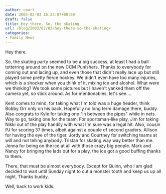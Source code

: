 ```yaml
---
author: court
date: 2003-02-03 15:23:07+00:00
draft: false
title: Hey there. So, the skating
url: /blog/2003/02/03/hey-there-so-the-skating/
categories:
- Family News
---
```


Hey there.  

So, the skating party seemed to be a big success, at least I had a ball totterring around on the new CCM Punishers.  Thanks to everybody for coming out and lacing up, and even those that didn't really lace up but still played some pretty fierce hockey.  We didn't even have too many injuries, which is a shocker when you think of it, mixing ice and alcohol.  What were we thinking?  We took some pictures but I haven't yanked them off the camera yet, so stick around.  As for mentionables, let's see....  




Kent comes to mind, for taking what I'm told was a huge header, think Bobby Orr only on his back.  Hopefully no long term damage there, buddy.  Also congrats to Kyle for taking one "in between the pipes" while in nets.  Way to go, taking one for the team.  For sportsman-like play, Jim for taking Nikki out of the play handily with what I'm sure was a legal hit.  Also, cousin PJ for scoring 37 times, albeit against a couple of second graders.  Allison for having the eye of the tiger.  Jordy and Courtney for switching teams at will and not telling anybody.  Tristan for skating way way better than me.  Jenna for being on the ice at all with those crazy big people.  Mark and Nancy for bringing the lads out for a play, the ice got a good buffing thanks to them.




There, that must be almost everybody.  Except for Quinn, who I am glad decided to wait until Sunday night to cut a monster tooth and keep us up all night.  Thanks buddy.




Well, back to work kids.




